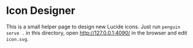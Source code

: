 # Icon Designer

This is a small helper page to design new Lucide icons.
Just run `penguin serve .` in this directory, open http://127.0.0.1:4090/ in the browser and edit `icon.svg`.
